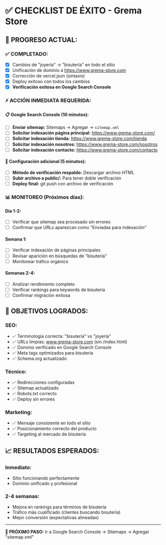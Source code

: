 # ✅ CHECKLIST DE ÉXITO - Grema Store

## 🎉 PROGRESO ACTUAL:

### ✅ COMPLETADO:
- [x] Cambios de "joyería" → "bisutería" en todo el sitio
- [x] Unificación de dominio a https://www.grema-store.com
- [x] Corrección de vercel.json (sintaxis)
- [x] Deploy exitoso con todos los cambios
- [x] **Verificación exitosa en Google Search Console**

### ⚡ ACCIÓN INMEDIATA REQUERIDA:

#### 📋 Google Search Console (10 minutos):
- [ ] **Enviar sitemap:** Sitemaps → Agregar → `sitemap.xml`
- [ ] **Solicitar indexación página principal:** https://www.grema-store.com/
- [ ] **Solicitar indexación tienda:** https://www.grema-store.com/tienda
- [ ] **Solicitar indexación nosotros:** https://www.grema-store.com/nosotros
- [ ] **Solicitar indexación contacto:** https://www.grema-store.com/contacto

#### 🔧 Configuración adicional (5 minutos):
- [ ] **Método de verificación respaldo:** Descargar archivo HTML
- [ ] **Subir archivo a public/:** Para tener doble verificación
- [ ] **Deploy final:** git push con archivo de verificación

### 📊 MONITOREO (Próximos días):

#### Día 1-2:
- [ ] Verificar que sitemap sea procesado sin errores
- [ ] Confirmar que URLs aparezcan como "Enviadas para indexación"

#### Semana 1:
- [ ] Verificar indexación de páginas principales
- [ ] Revisar aparición en búsquedas de "bisutería"
- [ ] Monitorear tráfico orgánico

#### Semanas 2-4:
- [ ] Analizar rendimiento completo
- [ ] Verificar rankings para keywords de bisutería
- [ ] Confirmar migración exitosa

## 🎯 OBJETIVOS LOGRADOS:

### SEO:
- ✅ Terminología correcta: "bisutería" vs "joyería"
- ✅ URLs limpias: www.grema-store.com (sin /index.html)
- ✅ Dominio verificado en Google Search Console
- ✅ Meta tags optimizados para bisutería
- ✅ Schema.org actualizado

### Técnico:
- ✅ Redirecciones configuradas
- ✅ Sitemap actualizado
- ✅ Robots.txt correcto
- ✅ Deploy sin errores

### Marketing:
- ✅ Mensaje consistente en todo el sitio
- ✅ Posicionamiento correcto del producto
- ✅ Targeting al mercado de bisutería

## 📈 RESULTADOS ESPERADOS:

### Inmediato:
- Sitio funcionando perfectamente
- Dominio unificado y profesional

### 2-4 semanas:
- Mejora en rankings para términos de bisutería
- Tráfico más cualificado (clientes buscando bisutería)
- Mejor conversión (expectativas alineadas)

---

**🚀 PRÓXIMO PASO:** Ir a Google Search Console → Sitemaps → Agregar "sitemap.xml"
